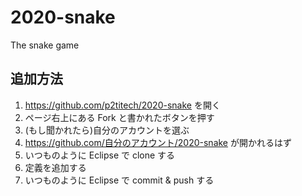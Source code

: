 # 2020-snake
The snake game 

## 追加方法
1. https://github.com/p2titech/2020-snake を開く
2. ページ右上にある Fork と書かれたボタンを押す
3. (もし聞かれたら)自分のアカウントを選ぶ
4. https://github.com/自分のアカウント/2020-snake が開かれるはず
5. いつものように Eclipse で clone する
6. 定義を追加する
7. いつものように Eclipse で commit & push する
